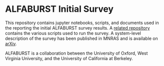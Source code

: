 # ALFABURST Initial Survey

This repository contains jupyter notebooks, scripts, and documents used in the reporting the initial ALFABURST survey results. A [related repository](https://github.com/griffinfoster/alfaburst-survey) contains the various scripts used to run the survey. A system-level description of the survey has been published in MNRAS and is available on [arXiv](https://arxiv.org/abs/1701.04538).

ALFABURST is a collaboration between the University of Oxford, West Virginia University, and the University of California at Berkeley.